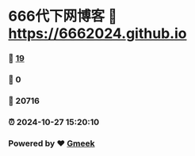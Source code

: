 # 666代下网博客 :link: https://6662024.github.io 
### :page_facing_up: [19](https://6662024.github.io/tag.html) 
### :speech_balloon: 0 
### :hibiscus: 20716 
### :alarm_clock: 2024-10-27 15:20:10 
### Powered by :heart: [Gmeek](https://github.com/Meekdai/Gmeek)
